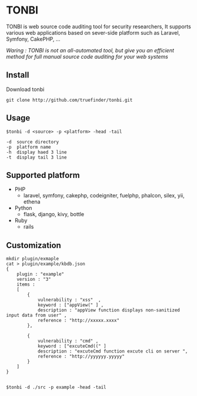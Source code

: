 # TONBI
TONBI is web source code auditing tool for security researchers, It supports various web applications based on sever-side platform such as Laravel, Symfony, CakePHP, ... 

_Waring : TONBI is not an all-automated tool, but give you an efficient method for full manual source code auditing for your web systems_ 

## Install 
Download tonbi 
```
git clone http://github.com/truefinder/tonbi.git 
```

## Usage 
```
$tonbi -d <source> -p <platform> -head -tail 

-d  source directory
-p  platform name     
-h  display haed 3 line
-t  display tail 3 line 

```

## Supported platform 
* PHP
    - laravel, symfony, cakephp, codeigniter, fuelphp, phalcon, silex, yii, ethena
* Python
    - flask, django, kivy, bottle
* Ruby
    - rails 


## Customization
```
mkdir plugin/exmaple 
cat > plugin/example/kbdb.json
{
	plugin : "example"
	version : "3"
	items : 
	[ 
		{
			vulnerability : "xss"  ,
			keyword : ["appView(" ] , 
			description : "appView function displays non-sanitized input data from user" , 
			reference : "http://xxxxx.xxxx" 
		},

		{
			vulnerability : "cmd" ,
			keyword : ["excuteCmd((" ]
			description : "excuteCmd function excute cli on server ", 
			reference : "http://yyyyyy.yyyyy" 
		}
	]
}


$tonbi -d ./src -p example -head -tail 

```
